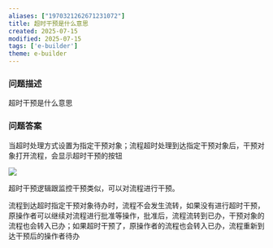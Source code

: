```yaml
---
aliases: ["1970321262671231072"]
title: 超时干预是什么意思
created: 2025-07-15
modified: 2025-07-15
tags: ['e-builder']
theme: e-builder
---
```


### 问题描述

超时干预是什么意思

### 问题答案

当超时处理方式设置为指定干预对象；流程超时处理到达指定干预对象后，干预对象打开流程，会显示超时干预的按钮

![](e29527db80ab0ee9efb9ec4386356ccb.jpg)

超时干预逻辑跟监控干预类似，可以对流程进行干预。

流程到达超时指定干预对象待办时，流程不会发生流转，如果没有进行超时干预，原操作者可以继续对流程进行批准等操作，批准后，流程流转到已办，干预对象的流程也会转入已办；如果超时干预了，原操作者的流程也会转入已办，流程重新到达干预后的操作者待办